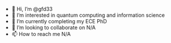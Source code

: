 - 👋 Hi, I’m @gfd33
- 👀 I’m interested in quantum computing and information science
- 🌱 I’m currently completing my ECE PhD
- 💞️ I’m looking to collaborate on N/A
- 📫 How to reach me N/A

<!---
gfd33/gfd33 is a ✨ special ✨ repository because its `README.md` (this file) appears on your GitHub profile.
You can click the Preview link to take a look at your changes.
--->
